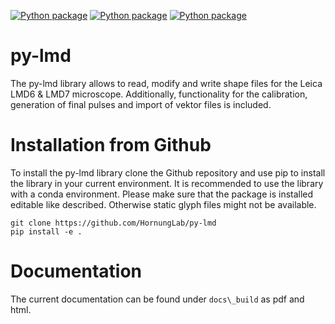 
[![Python package](https://github.com/HornungLab/py-lmd/actions/workflows/python-package.yml/badge.svg?branch=release)](https://github.com/HornungLab/py-lmd/actions/workflows/python-package.yml) [![Python package](https://img.shields.io/badge/version-v1.0.0-blue)](https://github.com/HornungLab/py-lmd/actions/workflows/python-package.yml) [![Python package](https://img.shields.io/badge/license-MIT-blue)](https://github.com/HornungLab/py-lmd/actions/workflows/python-package.yml)


# py-lmd

The py-lmd library allows to read, modify and write shape files for the Leica LMD6 & LMD7 microscope.
Additionally, functionality for the calibration, generation of final pulses and import of vektor files is included.


Installation from Github
========================
To install the py-lmd library clone the Github repository and use pip to install the library in your current environment.
It is recommended to use the library with a conda environment. Please make sure that the package is installed editable
like described. Otherwise static glyph files might not be available.


```
git clone https://github.com/HornungLab/py-lmd
pip install -e .
```
  
Documentation
========================
The current documentation can be found under `docs\_build` as pdf and html.

